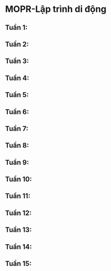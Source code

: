 # MOPR-Lập trình di động
## Tuần 1:
## Tuần 2:
## Tuần 3:
## Tuần 4:
## Tuần 5:
## Tuần 6:
## Tuần 7:
## Tuần 8:
## Tuần 9:
## Tuần 10:
## Tuần 11:
## Tuần 12:
## Tuần 13:
## Tuần 14:
## Tuần 15:

